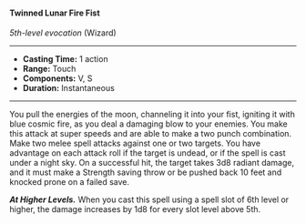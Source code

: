 #### Twinned Lunar Fire Fist
*5th-level evocation* (Wizard)
___
- **Casting Time:** 1 action
- **Range:** Touch
- **Components:** V, S
- **Duration:** Instantaneous
---
You pull the energies of the moon, channeling it into your fist, igniting it with blue cosmic fire, as you deal a damaging blow to your enemies. You make this attack at super speeds and are able to make a two punch combination. Make two melee spell attacks against one or two targets. You have advantage on each attack roll if the target is undead, or if the spell is cast under a night sky. On a successful hit, the target takes 3d8 radiant damage, and it must make a Strength saving throw or be pushed back 10 feet and knocked prone on a failed save.

***At Higher Levels.*** When you cast this spell using a spell slot of 6th level or higher, the damage increases by 1d8 for every slot level above 5th.
